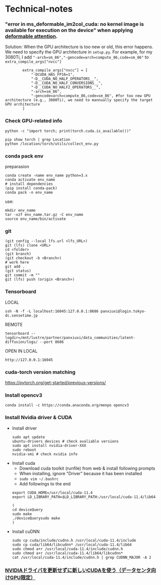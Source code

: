 # Technical-notes
### "error in ms_deformable_im2col_cuda: no kernel image is available for execution on the device" when applying [deformable attention](https://github.com/fundamentalvision/Deformable-DETR).
Solution: When the GPU architecture is too new or old, this error happens. We need to specify the GPU architecture in `setup.py`. For example, for my 3080Ti, I add `"-arch=sm_86","-gencode=arch=compute_86,code=sm_86"` to `extra_compile_args["nvcc"]` 
```
        extra_compile_args["nvcc"] = [
            "-DCUDA_HAS_FP16=1",
            "-D__CUDA_NO_HALF_OPERATORS__",
            "-D__CUDA_NO_HALF_CONVERSIONS__",
            "-D__CUDA_NO_HALF2_OPERATORS__",
            "-arch=sm_86",
            "-gencode=arch=compute_86,code=sm_86", #for too new GPU architecture (e.g., 3080Ti), we need to mannually specify the target GPU architecture
        ]

```
### Check GPU-related info
```python -c "import torch; print(torch.cuda.is_available())"```
```
pip show torch | grep Location
python /location/torch/utils/collect_env.py
```

### conda pack env
preparasion
```
conda create -name env_name python=3.x
conda activate env_name
# install dependencies
(pip install conda-pack)
conda pack -n env_name
```
use: 
```
mkdir env_name
tar -xzf env_name.tar.gz -C env_name
source env_name/bin/activate
```

### git
```
(git config --local lfs.url <lfs_URL>)
git (lfs) clone <URL>
cd <folder>
(git branch)
(git checkout -b <Branch>)
# work here
git add .
(git status)
git commit -m ""
git (lfs) push (origin <Branch>)
```

### Tensorboard
LOCAL
```
ssh -N -f -L localhost:16045:127.0.0.1:8686 panxiuxi@login.tokyo-dc.sensetime.jp
```

REMOTE
```
tensorboard --logdir=/mnt/lustre/partner/panxiuxi/data_communities/latent-diffusion/logs/ --port 8686

```

OPEN IN LOCAL
```
http://127.0.0.1:16045
```
### cuda-torch version matching
https://pytorch.org/get-started/previous-versions/

### Install opencv3
```
conda install -c https://conda.anaconda.org/menpo opencv3
```

### Install Nvidia driver & CUDA
- Install driver
  ```
  sudo apt update
  ubuntu-drivers devices # check avaliable versions
  sudo apt install nvidia-driver-XXX
  sudo reboot
  nvidia-smi # check nvidia info
  ```
- Install cuda
  - Download cuda toolkit (runfile) from web & install following prompts
  - When installing, ignore "Driver" because it has been installed
  - ```sudo vim ~/.bashrc```
  - Add followings to the end
  ```
  export CUDA_HOME=/usr/local/cuda-11.4
  export LD_LIBRARY_PATH=$LD_LIBRARY_PATH:/usr/local/cuda-11.4/lib64
  ```
  ```
  (
  cd deviceQuery
  sudo make 
  ./deviceQuerysudo make
  )
  ```
- Install cuDNN
  ```
  sudo cp cuda/include/cudnn.h /usr/local/cuda-11.4/include
  sudo cp cuda/lib64/libcudnn* /usr/local/cuda-11.4/lib64
  sudo chmod a+r /usr/local/cuda-11.4/include/cudnn.h 
  sudo chmod a+r /usr/local/cuda-11.4/lib64/libcudnn*
  cat /usr/local/cuda-11.4/include/cudnn.h | grep CUDNN_MAJOR -A 2
  ```
### [NVIDIAドライバを更新せずに新しいCUDAを使う（データセンタ向けGPU限定）](https://zenn.dev/yuyakato/articles/f93b35d269d245)



